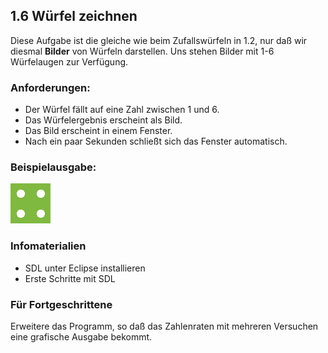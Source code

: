 
## 1.6 Würfel zeichnen

Diese Aufgabe ist die gleiche wie beim Zufallswürfeln in 1.2, nur daß wir diesmal **Bilder** von Würfeln darstellen.
Uns stehen Bilder mit 1-6 Würfelaugen zur Verfügung.

### Anforderungen:

* Der Würfel fällt auf eine Zahl zwischen 1 und 6.
* Das Würfelergebnis erscheint als Bild.
* Das Bild erscheint in einem Fenster.
* Nach ein paar Sekunden schließt sich das Fenster automatisch.

### Beispielausgabe:

![Würfel](bilder/vier.png)

### Infomaterialien

* SDL unter Eclipse installieren
* Erste Schritte mit SDL

### Für Fortgeschrittene

Erweitere das Programm, so daß das Zahlenraten mit mehreren Versuchen eine grafische Ausgabe bekommt.
